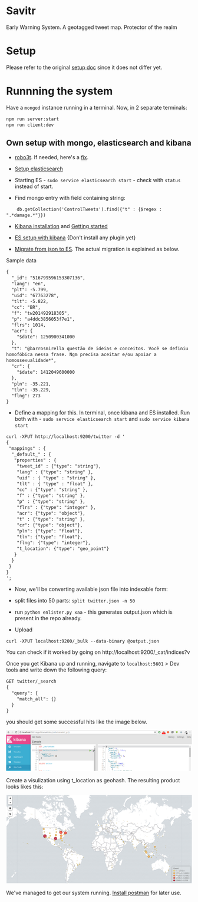 # Savitr
Early Warning System. A geotagged tweet map. Protector of the realm

# Setup

Please refer to the original [setup doc](https://github.com/JaredHawkins/TweetGeoViz) since it does not differ yet.


# Runnning the system

Have a `mongod` instance running in a terminal. Now, in 2 separate terminals:

```
npm run server:start
npm run client:dev
```

## Own setup with mongo, elasticsearch and kibana

* [robo3t](https://askubuntu.com/questions/739297/how-to-install-robomongo-on-ubuntu/781793). If needed, here's a [fix](https://github.com/Studio3T/robomongo/issues/1384).

* [Setup elasticsearch](https://discuss.elastic.co/t/cant-start-elasticsearch-with-ubuntu-16-04/48730/9)

* Starting ES - `sudo service elasticsearch start` - check with `status` instead of start.

* Find mongo entry with field containing string:
```
    db.getCollection('ControlTweets').find({"t" : {$regex : ".*damage.*"}})
```

* [Kibana installation](https://www.elastic.co/guide/en/kibana/current/deb.html) and [Getting started](https://www.elastic.co/guide/en/kibana/current/introduction.html)


* [ES setup with kibana](https://www.elastic.co/start) {Don't install any plugin yet}

* [Migrate from json to ES](https://www.elastic.co/guide/en/kibana/3.0/import-some-data.html). The actual migration is explained as below.

Sample data

```
{
  "_id": "516799596153307136",
  "lang": "en",
  "plt": -5.799,
  "uid": "67763278",
  "tlt": -5.822,
  "cc": "BR",
  "f": "tw201492918305",
  "p": "a4ddc3856053f7e1",
  "flrs": 1014,
  "acr": {
    "$date": 1250900341000
  },
  "t": "@barrosmirella questão de ideias e conceitos. Você se definiu homofóbica nessa frase. Ngm precisa aceitar e/ou apoiar a homossexualidade*",
  "cr": {
    "$date": 1412049600000
  },
  "pln": -35.221,
  "tln": -35.229,
  "flng": 273
}

```

* Define a mapping for this. In terminal, once kibana and ES  installed. Run both with - `sudo service elasticsearch start` and `sudo service kibana start`
```
curl -XPUT http://localhost:9200/twitter -d '
{
 "mappings" : {
  "_default_" : {
   "properties" : {
    "tweet_id" : {"type": "string"},
    "lang" : {"type": "string" },
    "uid" : { "type" : "string" },
    "tlt" : { "type" : "float" },
    "cc" : {"type": "string" },
    "f" : {"type": "string" },
    "p" : {"type": "string" },
    "flrs" : {"type": "integer" },
    "acr": {"type": "object"},
    "t" : {"type": "string" },
    "cr": {"type": "object"},
    "pln": {"type": "float"},
    "tln": {"type": "float"},
    "flng": {"type": "integer"},
    "t_location": {"type": "geo_point"}
   }
  }
 }
}
';
```

* Now, we'll be converting available json file into indexable form:

 * split files into 50 parts: `split twitter.json -n 50`
 * run `python enlister.py xaa` - this generates output.json which is present in the repo already.
 * Upload

  ```
curl -XPUT localhost:9200/_bulk --data-binary @output.json
```

You can check if it worked by going on http://localhost:9200/_cat/indices?v


Once you get Kibana up and running, navigate to `localhost:5601` > Dev tools and write down the following query:
```
GET twitter/_search
{
  "query": {
    "match_all": {}
  }
}
```

you should get some successful hits like the image below.

![](images/console.png)

Create a visulization using t_location as geohash. The resulting product looks likes this:

![](images/kibana_geopoint.png)

We've managed to get our system running. [Install postman](https://blog.bluematador.com/posts/postman-how-to-install-on-ubuntu-1604/) for later use.
